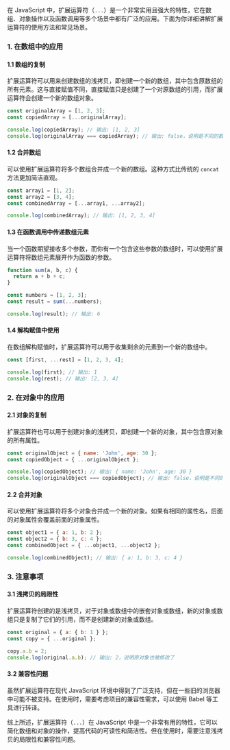 在 JavaScript 中，扩展运算符（`...`）是一个非常实用且强大的特性，它在数组、对象操作以及函数调用等多个场景中都有广泛的应用。下面为你详细讲解扩展运算符的使用方法和常见场景。

### 1. 在数组中的应用

#### 1.1 数组的复制

扩展运算符可以用来创建数组的浅拷贝，即创建一个新的数组，其中包含原数组的所有元素。这与直接赋值不同，直接赋值只是创建了一个对原数组的引用，而扩展运算符会创建一个新的数组对象。

```javascript
const originalArray = [1, 2, 3];
const copiedArray = [...originalArray];

console.log(copiedArray); // 输出: [1, 2, 3]
console.log(originalArray === copiedArray); // 输出: false，说明是不同的数组对象
```

#### 1.2 合并数组

可以使用扩展运算符将多个数组合并成一个新的数组。这种方式比传统的 `concat` 方法更加简洁直观。

```javascript
const array1 = [1, 2];
const array2 = [3, 4];
const combinedArray = [...array1, ...array2];

console.log(combinedArray); // 输出: [1, 2, 3, 4]
```

#### 1.3 在函数调用中传递数组元素

当一个函数期望接收多个参数，而你有一个包含这些参数的数组时，可以使用扩展运算符将数组元素展开作为函数的参数。

```javascript
function sum(a, b, c) {
  return a + b + c;
}

const numbers = [1, 2, 3];
const result = sum(...numbers);

console.log(result); // 输出: 6
```

#### 1.4 解构赋值中使用

在数组解构赋值时，扩展运算符可以用于收集剩余的元素到一个新的数组中。

```javascript
const [first, ...rest] = [1, 2, 3, 4];

console.log(first); // 输出: 1
console.log(rest); // 输出: [2, 3, 4]
```

### 2. 在对象中的应用

#### 2.1 对象的复制

扩展运算符也可以用于创建对象的浅拷贝，即创建一个新的对象，其中包含原对象的所有属性。

```javascript
const originalObject = { name: 'John', age: 30 };
const copiedObject = { ...originalObject };

console.log(copiedObject); // 输出: { name: 'John', age: 30 }
console.log(originalObject === copiedObject); // 输出: false，说明是不同的对象
```

#### 2.2 合并对象

可以使用扩展运算符将多个对象合并成一个新的对象。如果有相同的属性名，后面的对象属性会覆盖前面的对象属性。

```javascript
const object1 = { a: 1, b: 2 };
const object2 = { b: 3, c: 4 };
const combinedObject = { ...object1, ...object2 };

console.log(combinedObject); // 输出: { a: 1, b: 3, c: 4 }
```

### 3. 注意事项

#### 3.1 浅拷贝的局限性

扩展运算符创建的是浅拷贝，对于对象或数组中的嵌套对象或数组，新的对象或数组只是复制了它们的引用，而不是创建新的对象或数组。

```javascript
const original = { a: { b: 1 } };
const copy = { ...original };

copy.a.b = 2;
console.log(original.a.b); // 输出: 2，说明原对象也被修改了
```

#### 3.2 兼容性问题

虽然扩展运算符在现代 JavaScript 环境中得到了广泛支持，但在一些旧的浏览器中可能不被支持。在使用时，需要考虑项目的兼容性需求，可以使用 Babel 等工具进行转译。

综上所述，扩展运算符（`...`）在 JavaScript 中是一个非常有用的特性，它可以简化数组和对象的操作，提高代码的可读性和简洁性。但在使用时，需要注意浅拷贝的局限性和兼容性问题。
